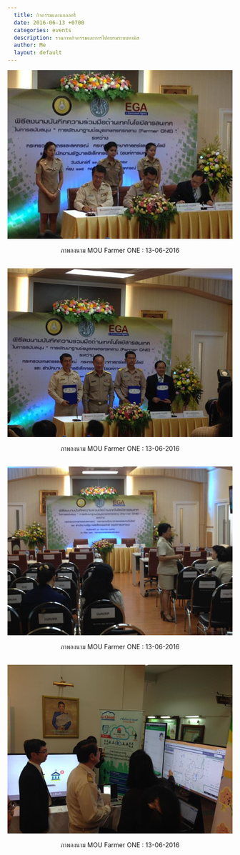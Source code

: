 ```yaml
---
  title: กิจกรรมและแกลลอรี่
  date: 2016-06-13 +0700		  
  categories: events		
  description: รวมภาพกิจกรรมและการไปอบรมระบบทามิส
  author: Me		 
  layout: default
---
```


<div style="text-align:center" markdown="1">
<img src="/pics/events/13062016/13062016-01.jpg" alt="events" style="width: 600px; "/>  

ภาพลงนาม MOU Farmer ONE : 13-06-2016
 <br> <br>

<img src="/pics/events/13062016/13062016-02.jpg" alt="events" style="width: 600px; "/>  

ภาพลงนาม MOU Farmer ONE : 13-06-2016
 <br> <br>

<img src="/pics/events/13062016/13062016-03.jpg" alt="events" style="width: 600px; "/>  

ภาพลงนาม MOU Farmer ONE : 13-06-2016
 <br> <br>

<img src="/pics/events/13062016/13062016-04.jpg" alt="events" style="width: 600px; "/>  

ภาพลงนาม MOU Farmer ONE : 13-06-2016
</div>
